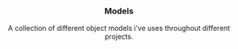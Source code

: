 <h3 align="center">Models</h3>

  <p align="center">
A collection of different object models i've uses throughout different projects.
  </p>
</div>
